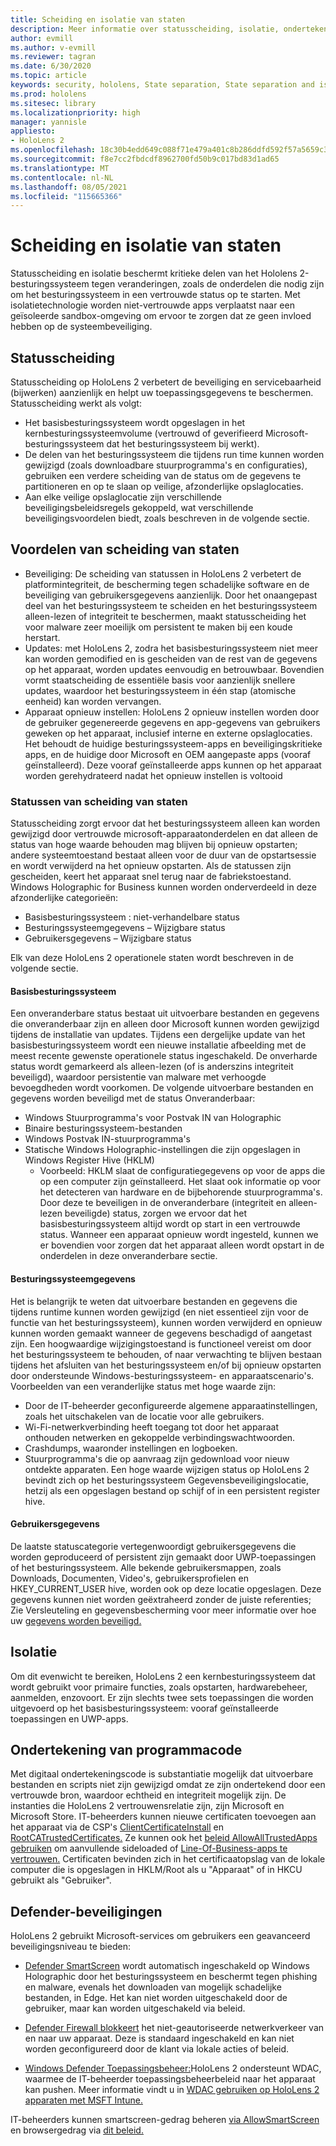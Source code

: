 ```yaml
---
title: Scheiding en isolatie van staten
description: Meer informatie over statusscheiding, isolatie, ondertekening van programmacode en Defender-toepassingen op HoloLens 2 mixed reality apparaat.
author: evmill
ms.author: v-evmill
ms.reviewer: tagran
ms.date: 6/30/2020
ms.topic: article
keywords: security, hololens, State separation, State separation and isolation, hololens 2, hololens2 security, security overview, security architecture, architecture, hololens 2 architecture
ms.prod: hololens
ms.sitesec: library
ms.localizationpriority: high
manager: yannisle
appliesto:
- HoloLens 2
ms.openlocfilehash: 18c30b4edd649c088f71e479a401c8b286ddfd592f57a5659c3c15b3ec9c854f
ms.sourcegitcommit: f8e7cc2fbdcdf8962700fd50b9c017bd83d1ad65
ms.translationtype: MT
ms.contentlocale: nl-NL
ms.lasthandoff: 08/05/2021
ms.locfileid: "115665366"
---
```

# <a name="state-separation-and-isolation"></a>Scheiding en isolatie van staten

Statusscheiding en isolatie beschermt kritieke delen van het Hololens 2-besturingssysteem tegen veranderingen, zoals de onderdelen die nodig zijn om het besturingssysteem in een vertrouwde status op te starten. Met isolatietechnologie worden niet-vertrouwde apps verplaatst naar een geïsoleerde sandbox-omgeving om ervoor te zorgen dat ze geen invloed hebben op de systeembeveiliging.

## <a name="state-separation"></a>Statusscheiding

Statusscheiding op HoloLens 2 verbetert de beveiliging en servicebaarheid (bijwerken) aanzienlijk en helpt uw toepassingsgegevens te beschermen.  Statusscheiding werkt als volgt:
  * Het basisbesturingssysteem wordt opgeslagen in het kernbesturingssysteemvolume (vertrouwd of geverifieerd Microsoft-besturingssysteem dat het besturingssysteem bij werkt).
  * De delen van het besturingssysteem die tijdens run time kunnen worden gewijzigd (zoals downloadbare stuurprogramma's en configuraties), gebruiken een verdere scheiding van de status om de gegevens te partitioneren en op te slaan op veilige, afzonderlijke opslaglocaties.
  * Aan elke veilige opslaglocatie zijn verschillende beveiligingsbeleidsregels gekoppeld, wat verschillende beveiligingsvoordelen biedt, zoals beschreven in de volgende sectie.

## <a name="state-separation-benefits"></a>Voordelen van scheiding van staten

  * Beveiliging: De scheiding van statussen in HoloLens 2 verbetert de platformintegriteit, de bescherming tegen schadelijke software en de beveiliging van gebruikersgegevens aanzienlijk. Door het onaangepast deel van het besturingssysteem te scheiden en het besturingssysteem alleen-lezen of integriteit te beschermen, maakt statusscheiding het voor malware zeer moeilijk om persistent te maken bij een koude herstart. 
  * Updates: met HoloLens 2, zodra het basisbesturingssysteem niet meer kan worden gemodified en is gescheiden van de rest van de gegevens op het apparaat, worden updates eenvoudig en betrouwbaar.  Bovendien vormt staatscheiding de essentiële basis voor aanzienlijk snellere updates, waardoor het besturingssysteem in één stap (atomische eenheid) kan worden vervangen.
  * Apparaat opnieuw instellen: HoloLens 2 opnieuw instellen worden door de gebruiker gegenereerde gegevens en app-gegevens van gebruikers geweken op het apparaat, inclusief interne en externe opslaglocaties. Het behoudt de huidige besturingssysteem-apps en beveiligingskritieke apps, en de huidige door Microsoft en OEM aangepaste apps (vooraf geïnstalleerd). Deze vooraf geïnstalleerde apps kunnen op het apparaat worden gerehydrateerd nadat het opnieuw instellen is voltooid

### <a name="state-separation-states"></a>Statussen van scheiding van staten

Statusscheiding zorgt ervoor dat het besturingssysteem alleen kan worden gewijzigd door vertrouwde microsoft-apparaatonderdelen en dat alleen de status van hoge waarde behouden mag blijven bij opnieuw opstarten; andere systeemtoestand bestaat alleen voor de duur van de opstartsessie en wordt verwijderd na het opnieuw opstarten. Als de statussen zijn gescheiden, keert het apparaat snel terug naar de fabriekstoestand. Windows Holographic for Business kunnen worden onderverdeeld in deze afzonderlijke categorieën:
  * Basisbesturingssysteem : niet-verhandelbare status
  * Besturingssysteemgegevens – Wijzigbare status 
  * Gebruikersgegevens – Wijzigbare status

Elk van deze HoloLens 2 operationele staten wordt beschreven in de volgende sectie.

#### <a name="core-operating-system"></a>Basisbesturingssysteem

Een onveranderbare status bestaat uit uitvoerbare bestanden en gegevens die onveranderbaar zijn en alleen door Microsoft kunnen worden gewijzigd tijdens de installatie van updates. Tijdens een dergelijke update van het basisbesturingssysteem wordt een nieuwe installatie afbeelding met de meest recente gewenste operationele status ingeschakeld.
De onverharde status wordt gemarkeerd als alleen-lezen (of is anderszins integriteit beveiligd), waardoor persistentie van malware met verhoogde bevoegdheden wordt voorkomen. De volgende uitvoerbare bestanden en gegevens worden beveiligd met de status Onveranderbaar:
  * Windows Stuurprogramma's voor Postvak IN van Holographic
  * Binaire besturingssysteem-bestanden
  * Windows Postvak IN-stuurprogramma's
  * Statische Windows Holographic-instellingen die zijn opgeslagen in Windows Register Hive (HKLM)
    * Voorbeeld: HKLM slaat de configuratiegegevens op voor de apps die op een computer zijn geïnstalleerd. Het slaat ook informatie op voor het detecteren van hardware en de bijbehorende stuurprogramma's.
Door deze te beveiligen in de onveranderbare (integriteit en alleen-lezen beveiligde) status, zorgen we ervoor dat het basisbesturingssysteem altijd wordt op start in een vertrouwde status. Wanneer een apparaat opnieuw wordt ingesteld, kunnen we er bovendien voor zorgen dat het apparaat alleen wordt opstart in de onderdelen in deze onveranderbare sectie. 

#### <a name="operating-system-data"></a>Besturingssysteemgegevens 

Het is belangrijk te weten dat uitvoerbare bestanden en gegevens die tijdens runtime kunnen worden gewijzigd (en niet essentieel zijn voor de functie van het besturingssysteem), kunnen worden verwijderd en opnieuw kunnen worden gemaakt wanneer de gegevens beschadigd of aangetast zijn. Een hoogwaardige wijzigingstoestand is functioneel vereist om door het besturingssysteem te behouden, of naar verwachting te blijven bestaan tijdens het afsluiten van het besturingssysteem en/of bij opnieuw opstarten door ondersteunde Windows-besturingssysteem- en apparaatscenario's. Voorbeelden van een veranderlijke status met hoge waarde zijn:
  * Door de IT-beheerder geconfigureerde algemene apparaatinstellingen, zoals het uitschakelen van de locatie voor alle gebruikers.
  * Wi-Fi-netwerkverbinding heeft toegang tot door het apparaat onthouden netwerken en gekoppelde verbindingswachtwoorden.
  * Crashdumps, waaronder instellingen en logboeken.
  * Stuurprogramma's die op aanvraag zijn gedownload voor nieuw ontdekte apparaten.
Een hoge waarde wijzigen status op HoloLens 2 bevindt zich op het besturingssysteem Gegevensbeveiligingslocatie, hetzij als een opgeslagen bestand op schijf of in een persistent register hive.

#### <a name="user-data"></a>Gebruikersgegevens

De laatste statuscategorie vertegenwoordigt gebruikersgegevens die worden geproduceerd of persistent zijn gemaakt door UWP-toepassingen of het besturingssysteem. Alle bekende gebruikersmappen, zoals Downloads, Documenten, Video's, gebruikersprofielen en HKEY_CURRENT_USER hive, worden ook op deze locatie opgeslagen. Deze gegevens kunnen niet worden geëxtraheerd zonder de juiste referenties; Zie Versleuteling en gegevensbescherming voor meer informatie over hoe uw [gegevens worden beveiligd.](security-encryption-data-protection.md)

##  <a name="isolation"></a>Isolatie

Om dit evenwicht te bereiken, HoloLens 2 een kernbesturingssysteem dat wordt gebruikt voor primaire functies, zoals opstarten, hardwarebeheer, aanmelden, enzovoort. Er zijn slechts twee sets toepassingen die worden uitgevoerd op het basisbesturingssysteem: vooraf geïnstalleerde toepassingen en UWP-apps.

## <a name="code-signing"></a>Ondertekening van programmacode

Met digitaal ondertekeningscode is substantiatie mogelijk dat uitvoerbare bestanden en scripts niet zijn gewijzigd omdat ze zijn ondertekend door een vertrouwde bron, waardoor echtheid en integriteit mogelijk zijn. De instanties die HoloLens 2 vertrouwensrelatie zijn, zijn Microsoft en Microsoft Store. IT-beheerders kunnen nieuwe certificaten toevoegen aan het apparaat via de CSP's [ClientCertificateInstall](/windows/client-management/mdm/clientcertificateinstall-csp) en [RootCATrustedCertificates.](/windows/client-management/mdm/rootcacertificates-csp) Ze kunnen ook het [beleid AllowAllTrustedApps gebruiken](/windows/client-management/mdm/policy-csp-applicationmanagement#applicationmanagement-allowalltrustedapps) om aanvullende sideloaded of [Line-Of-Business-apps te vertrouwen.](/intune/apps/lob-apps-windows) Certificaten bevinden zich in het certificaatopslag van de lokale computer die is opgeslagen in HKLM/Root als u "Apparaat" of in HKCU gebruikt als "Gebruiker".

## <a name="defender-protections"></a>Defender-beveiligingen
HoloLens 2 gebruikt Microsoft-services om gebruikers een geavanceerd beveiligingsniveau te bieden:

* [Defender SmartScreen](/windows/security/threat-protection/microsoft-defender-smartscreen/microsoft-defender-smartscreen-overview) wordt automatisch ingeschakeld op Windows Holographic door het besturingssysteem en beschermt tegen phishing en malware, evenals het downloaden van mogelijk schadelijke bestanden, in Edge. Het kan niet worden uitgeschakeld door de gebruiker, maar kan worden uitgeschakeld via beleid.

* [Defender Firewall blokkeert](/windows/security/threat-protection/windows-firewall/windows-firewall-with-advanced-security) het niet-geautoriseerde netwerkverkeer van en naar uw apparaat. Deze is standaard ingeschakeld en kan niet worden geconfigureerd door de klant via lokale acties of beleid. 

* [Windows Defender Toepassingsbeheer:](/windows/security/threat-protection/windows-defender-application-control/wdac-and-applocker-overview)HoloLens 2 ondersteunt WDAC, waarmee de IT-beheerder toepassingsbeheerbeleid naar het apparaat kan pushen. Meer informatie vindt u in [WDAC gebruiken op HoloLens 2 apparaten met MSFT Intune.](/mem/intune/configuration/custom-profile-hololens) 

IT-beheerders kunnen smartscreen-gedrag beheren [via AllowSmartScreen](/windows/client-management/mdm/policy-csp-browser#browser-allowsmartscreen) en browsergedrag via [dit beleid.](/windows/client-management/mdm/policy-csps-supported-by-hololens2) 

